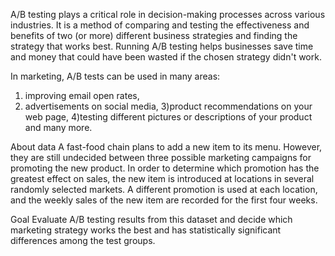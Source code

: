 A/B testing plays a critical role in decision-making processes across various industries. It is a method of comparing and testing the effectiveness and benefits of two (or more) different business strategies and finding the strategy that works best. Running A/B testing helps businesses save time and money that could have been wasted if the chosen strategy didn't work.


In marketing, A/B tests can be used in many areas:

1) improving email open rates,
2) advertisements on social media,
3)product recommendations on your web page,
4)testing different pictures or descriptions of your product and many more.


About data
A fast-food chain plans to add a new item to its menu. However, they are still undecided between three possible marketing campaigns for promoting the new product. In order to determine which promotion has the greatest effect on sales, the new item is introduced at locations in several randomly selected markets. A different promotion is used at each location, and the weekly sales of the new item are recorded for the first four weeks.

Goal
Evaluate A/B testing results from this dataset and decide which marketing strategy works the best and has statistically significant differences among the test groups.
